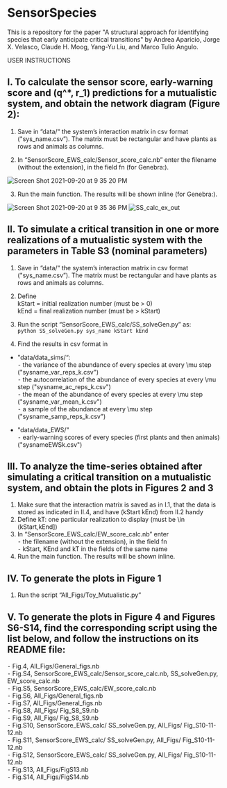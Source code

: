 # SensorSpecies

This is a repository for the paper "A structural approach for identifying species that early anticipate critical transitions" by  Andrea Aparicio, Jorge X. Velasco, Claude H. Moog, Yang-Yu Liu, and Marco Tulio Angulo.

USER INSTRUCTIONS

##	I.	To calculate the sensor score, early-warning score and (q^*, r_1) predictions for a mutualistic system, and obtain the network diagram (Figure 2):
1.	Save in “data/“ the system’s interaction matrix in csv format ("sys_name.csv”). The matrix must be rectangular and have plants as rows and animals as columns.

3.	In “SensorScore_EWS_calc/Sensor_score_calc.nb” enter the filename (without the extension), in the field fn (for Genebra:).

![Screen Shot 2021-09-20 at 9 35 20 PM](https://user-images.githubusercontent.com/72633616/134099010-f72ca772-746c-4e3c-adc0-48b8815654ca.png)

3.	Run the main function. The results will be shown inline (for Genebra:).
	
![Screen Shot 2021-09-20 at 9 35 36 PM](https://user-images.githubusercontent.com/72633616/134099011-46e9a38f-5f73-4efe-ab70-0dfd65b06406.png)
![SS_calc_ex_out](https://user-images.githubusercontent.com/72633616/134098818-6158de3c-6140-4bc8-a72a-97620d2747f4.png)

##	II.	To simulate a critical transition in one or more realizations of a mutualistic system with the parameters in Table S3 (nominal parameters)		
1.	Save in “data/“ the system’s interaction matrix in csv format ("sys_name.csv”). The matrix must be rectangular and have plants as rows and animals as columns.

2.	Define     <br />
kStart  = initial realization number (must be > 0) <br />
kEnd = final realization number (must be > kStart)

3.	Run the script “SensorScore_EWS_calc/SS_solveGen.py” as:  
` python SS_solveGen.py sys_name kStart kEnd ` 

4.	Find the results in csv format in <br />
+	"data/data_sims/“:<br />
⁃	the variance of the abundance of every species at every \mu step ("sysname_var_reps_k.csv") <br />
⁃	the autocorrelation of the abundance of every species at every \mu step ("sysname_ac_reps_k.csv") <br />
⁃	the mean of the abundance of every species at every \mu step ("sysname_var_mean_k.csv") <br />
⁃	a sample of the abundance at every \mu step ("sysname_samp_reps_k.csv")

+	"data/data_EWS/"<br />
⁃	early-warning scores of every species (first plants and then animals) ("sysnameEWSk.csv") <br />

##	III.	To analyze the time-series obtained after simulating a critical transition on a mutualistic system, and obtain the plots in Figures 2 and 3

 1.	Make sure that the interaction matrix is saved as in I.1, that the data is stored as indicated in II.4, and have (kStart kEnd) from II.2 handy
 2.	Define kT: one particular realization to display (must be \in (kStart,kEnd])
 3.	In “SensorScore_EWS_calc/EW_score_calc.nb” enter <br />
     ⁃	the filename (without the extension), in the field fn 	<br />
     ⁃	kStart, KEnd and kT in the fields of the same name <br />
 4.	Run the main function. The results will be shown inline.

##	IV.	To generate the plots in Figure 1
 1.	Run the script “All_Figs/Toy_Mutualistic.py”

##	V.	To generate the plots in Figure 4 and Figures S6-S14, find the corresponding script using the list below, and follow the instructions on its README file:
 ⁃	Fig.4,      All_Figs/General_figs.nb    
 ⁃	Fig.S4,      SensorScore_EWS_calc/Sensor_score_calc.nb, SS_solveGen.py, EW_score_calc.nb    
 ⁃	Fig.S5,     SensorScore_EWS_calc/EW_score_calc.nb    
 ⁃	Fig.S6,     All_Figs/General_figs.nb    
 ⁃	Fig.S7,     All_Figs/General_figs.nb    
 ⁃	Fig.S8,     All_Figs/ Fig_S8_S9.nb    
 ⁃	Fig.S9,     All_Figs/ Fig_S8_S9.nb    
 ⁃	Fig.S10,     SensorScore_EWS_calc/ SS_solveGen.py, All_Figs/ Fig_S10-11-12.nb    
 ⁃	Fig.S11,     SensorScore_EWS_calc/ SS_solveGen.py, All_Figs/ Fig_S10-11-12.nb    
 ⁃	Fig.S12,     SensorScore_EWS_calc/ SS_solveGen.py, All_Figs/ Fig_S10-11-12.nb    
 ⁃	Fig.S13,     All_Figs/FigS13.nb    
 ⁃	Fig.S14,     All_Figs/FigS14.nb    

